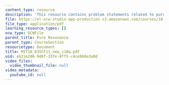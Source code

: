 ```yaml
---
content_type: resource
description: 'This resource contains problem statements related to pure resonance. '
file: https://ol-ocw-studio-app-production.s3.amazonaws.com/courses/18-03sc-differential-equations-fall-2011/eb21e2869d6f33fe8ff5c4ce9b0e3a0d_MIT18_03SCF11_new_s18q.pdf
file_type: application/pdf
learning_resource_types: []
ocw_type: OCWFile
parent_title: Pure Resonance
parent_type: CourseSection
resourcetype: Document
title: MIT18_03SCF11_new_s18q.pdf
uid: eb21e286-9d6f-33fe-8ff5-c4ce9b0e3a0d
video_files:
  video_thumbnail_file: null
video_metadata:
  youtube_id: null
---
```


